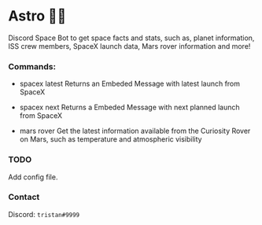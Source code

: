 # Astro 🚀✨

Discord Space Bot to get space facts and stats, such as, planet information, ISS crew members, SpaceX launch data, Mars rover information and more!

### Commands:
- spacex latest
Returns an Embeded Message with latest launch from SpaceX

- spacex next
Returns a Embeded Message with next planned launch from SpaceX

- mars rover
Get the latest information available from the Curiosity Rover on Mars, such as temperature and atmospheric visibility
  
### TODO
Add config file.

### Contact
Discord: `tristan#9999`
